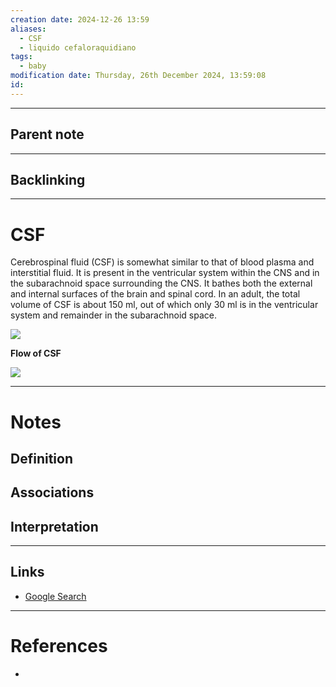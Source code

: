 ```yaml
---
creation date: 2024-12-26 13:59
aliases:
  - CSF
  - liquido cefaloraquidiano
tags:
  - baby
modification date: Thursday, 26th December 2024, 13:59:08
id:
---
```

---

## Parent note
---
## Backlinking


---
# CSF

Cerebrospinal fluid (CSF) is somewhat similar to that of blood plasma and interstitial fluid. It is present in the ventricular system within the CNS and in the subarachnoid space surrounding the CNS. It bathes both the external and internal surfaces of the brain and spinal cord. In an adult, the total volume of CSF is about 150 ml, out of which only 30 ml is in the ventricular system and remainder in the subarachnoid space.

![](<2 - Source Material/Masters/attachments/Attachment 60.png>)

**Flow of CSF**

![](<2 - Source Material/Masters/attachments/Attachment 61.png>)


---
# Notes

## Definition

## Associations

## Interpretation

---
## Links
- [Google Search](https://www.google.com/search?q=CSF)

---
# References
+ 
